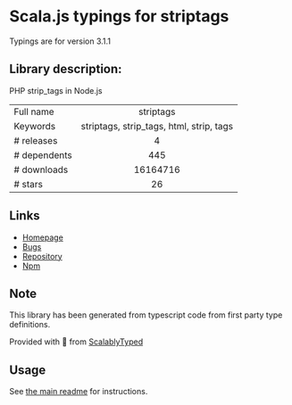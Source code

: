 
# Scala.js typings for striptags

Typings are for version 3.1.1

## Library description:
PHP strip_tags in Node.js

|                    |                 |
| ------------------ | :-------------: |
| Full name          | striptags |
| Keywords           | striptags, strip_tags, html, strip, tags |
| # releases         | 4 |
| # dependents       | 445 |
| # downloads        | 16164716 |
| # stars            | 26 |

## Links
- [Homepage](https://github.com/ericnorris/striptags)
- [Bugs](https://github.com/ericnorris/striptags/issues)
- [Repository](https://github.com/ericnorris/striptags)
- [Npm](https://www.npmjs.com/package/striptags)
    


## Note
This library has been generated from typescript code from first party type definitions.

Provided with :purple_heart: from [ScalablyTyped](https://github.com/oyvindberg/ScalablyTyped)

## Usage
See [the main readme](../../readme.md) for instructions.


